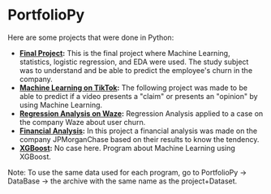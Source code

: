 # PortfolioPy
Here are some projects that were done in Python:

- **[Final Project](https://github.com/LuisenMH/PortfolioPy/blob/Python/Projects/Final%20Project%20-%20Salifort%20Motors.ipynb):** This is the final project where Machine Learning, statistics, logistic regression, and EDA were used. The study subject was to understand and be able to predict the employee's churn in the company.<br/>
- **[Machine Learning on TikTok](https://github.com/LuisenMH/PortfolioPy/blob/Python/Projects/Machine%20Learning%20Activity%20TikTok.ipynb):** The following project was made to be able to predict if a video presents a "claim" or presents an "opinion" by using Machine Learning.<br/>
- **[Regression Analysis on Waze](https://github.com/LuisenMH/PortfolioPy/blob/Python/Projects/Waze%20Project%20Regression.py):** Regression Analysis applied to a case on the company Waze about user churn.<br/>
- **[Financial Analysis](https://github.com/LuisenMH/PortfolioPy/blob/Python/Projects/Rendimientos%20JPM.py):** In this project a financial analysis was made on the company JPMorganChase based on their results to know the tendency.<br/>
- **[XGBoost](https://github.com/LuisenMH/PortfolioPy/blob/Python/Projects/XGBoost_Model.ipynb):** No case here. Program about Machine Learning using XGBoost.

Note: To use the same data used for each program, go to PortfolioPy -> DataBase -> the archive with the same name as the project+Dataset.
